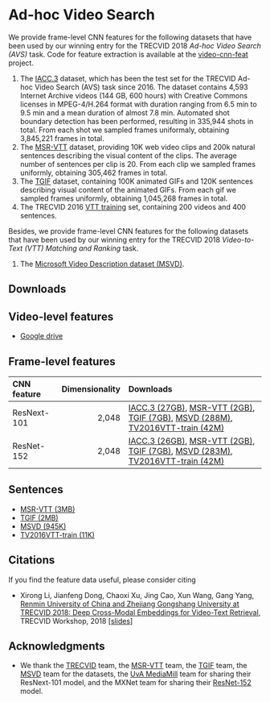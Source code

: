 # Ad-hoc Video Search


We provide frame-level CNN features for the following datasets that have been used by our winning entry for the TRECVID 2018 *Ad-hoc Video Search (AVS)* task. Code for feature extraction is available at the [video-cnn-feat](https://github.com/xuchaoxi/video-cnn-feat) project.

1. The [IACC.3](https://www-nlpir.nist.gov/projects/tv2016/tv2016.html#IACC.3) dataset, which has been the test set for the TRECVID Ad-hoc Video Search (AVS) task since 2016. The dataset contains 4,593 Internet Archive videos (144 GB, 600 hours) with Creative Commons licenses in MPEG-4/H.264 format with duration ranging from 6.5 min to 9.5 min and a mean duration of almost 7.8 min. Automated shot boundary detection has been performed, resulting in 335,944 shots in total. From each shot we sampled frames uniformaly, obtaining 3,845,221 frames in total.
2. The [MSR-VTT](https://www.microsoft.com/en-us/research/publication/msr-vtt-a-large-video-description-dataset-for-bridging-video-and-language/) dataset, providing 10K web video clips and 200k natural sentences describing the visual content of the clips. The average number of sentences per clip is 20. From each clip we sampled frames uniformly, obtaining 305,462 frames in total. 
3. The [TGIF](http://raingo.github.io/TGIF-Release/) dataset, containing 100K animated GIFs and 120K sentences describing visual content of the animated GIFs. From each gif we sampled frames uniformly, obtaining 1,045,268 frames in total. 
4. The TRECVID 2016 [VTT training](https://www-nlpir.nist.gov/projects/tv2016/pastdata/video.to.text/) set, containing 200 videos and 400 sentences. 

Besides, we provide frame-level CNN features for the following datasets that have been used by our winning entry for the TRECVID 2018 *Video-to-Text (VTT) Matching and Ranking* task. 

1. The  [Microsoft Video Description dataset (MSVD)](http://www.cs.utexas.edu/users/ml/clamp/videoDescription/). 

## Downloads

## Video-level features

* [Google drive](https://drive.google.com/drive/folders/1XiCudpjZVAUUg41TSB-u_HZE6qVnJpxC)


## Frame-level features

| CNN feature | Dimensionality | Downloads |
|:----- | -----:|:----- |
| ResNext-101 | 2,048 | [IACC.3 (27GB)](http://39.104.114.128/avs/iacc.3_ResNext-101.tar.gz), [MSR-VTT (2GB)](http://39.104.114.128/avs/msrvtt10k_ResNext-101.tar.gz), [TGIF (7GB)](http://39.104.114.128/avs/tgif_ResNext-101.tar.gz), [MSVD (288M)](http://39.104.114.128/avs/msvd_ResNext-101.tar.gz), [TV2016VTT-train (42M)](http://39.104.114.128/avs/tv2016train_ResNext-101.tar.gz) |
| ResNet-152 | 2,048 | [IACC.3 (26GB)](http://39.104.114.128/avs/iacc.3_ResNet-152.tar.gz), [MSR-VTT (2GB)](http://39.104.114.128/avs/msrvtt10k_ResNet-152.tar.gz), [TGIF (7GB)](http://39.104.114.128/avs/tgif_ResNet-152.tar.gz), [MSVD (283M)](http://39.104.114.128/avs/msvd_ResNet-152.tar.gz), [TV2016VTT-train (42M)](http://39.104.114.128/avs/tv2016train_ResNet-152.tar.gz) |


## Sentences 
* [MSR-VTT (3MB)](http://39.104.114.128/avs/msrvtt10k_textdata.tar.gz)
* [TGIF (2MB)](http://39.104.114.128/avs/tgif_textdata.tar.gz) 
* [MSVD (945K)](http://39.104.114.128/avs/msvd_textdata.tar.gz)
* [TV2016VTT-train (11K)](http://39.104.114.128/avs/tv2016train_textdata.tar.gz)

## Citations

If you find the feature data useful, please consider citing 

* Xirong Li, Jianfeng Dong, Chaoxi Xu, Jing Cao, Xun Wang, Gang Yang, [Renmin University of China and  Zhejiang Gongshang University at TRECVID 2018: Deep Cross-Modal Embeddings for Video-Text Retrieval](http://lixirong.net/pub/trecvid2018-rucmm.pdf),  TRECVID Workshop, 2018 [[slides](https://www-nlpir.nist.gov/projects/tvpubs/tv18.slides/rucmm.avs.slides.pdf)]

## Acknowledgments

* We thank the [TRECVID](https://trecvid.nist.gov/) team, the [MSR-VTT](https://www.microsoft.com/en-us/research/publication/msr-vtt-a-large-video-description-dataset-for-bridging-video-and-language/) team, the [TGIF](http://raingo.github.io/TGIF-Release/) team, the [MSVD](http://www.cs.utexas.edu/users/ml/clamp/videoDescription/) team for the datasets, the [UvA MediaMill](https://ivi.fnwi.uva.nl/isis/mediamill/) team for sharing their ResNext-101 model, and the MXNet team for sharing their [ResNet-152](http://data.mxnet.io/models/imagenet-11k/resnet-152/) model. 
